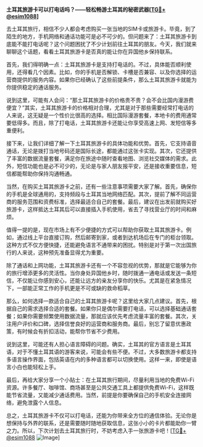 **土耳其旅游卡可以打电话吗？——轻松畅游土耳其的秘密武器[[TG💪+ @esim1088](https://t.me/s/esim1088)]**

去土耳其旅行，相信不少人都会考虑购买一张当地的SIM卡或旅游卡。毕竟，到了陌生的地方，手机网络和通话功能可是必不可少的。但问题来了：土耳其旅游卡到底能不能打电话呢？这个问题困扰了不少计划前往土耳其的朋友。今天，我们就来聊聊这个话题，看看土耳其旅游卡是否真的能让你在异国他乡保持联系。

首先，我们得明确一点：土耳其旅游卡是支持打电话的。不过，具体能否顺利使用，还得看几个因素。比如，你的手机是否解锁、卡槽是否兼容、以及你选择的运营商提供的服务内容。如果你已经确认了这些前提条件，那么土耳其旅游卡就能为你提供稳定的通话服务。

说到这里，可能有人会问：“那土耳其旅游卡的价格贵不贵？会不会比国内漫游费便宜？”其实，土耳其旅游卡的价格相对合理，尤其是对于那些需要经常打电话的人来说，这无疑是一个性价比很高的选择。相比国际漫游套餐，本地卡的费用通常要低得多。而且，除了打电话，土耳其旅游卡还能让你享受高速上网、发短信等多重便利。

接下来，让我们详细了解一下土耳其旅游卡的具体功能和优势。首先，它支持语音通话，无论是拨打当地号码还是国际长途，都能通过这张卡实现。其次，它还提供了丰富的数据流量套餐，满足你在旅途中随时查看地图、浏览社交媒体的需求。此外，短信功能也是必不可少的，无论是与家人朋友报平安，还是接收重要信息，短信都能帮助你保持沟通畅通。

当然，在购买土耳其旅游卡之前，还有一些注意事项需要大家了解。首先，确保你的手机是全球通用的，支持频段与土耳其当地网络匹配。其次，提前了解不同运营商的服务范围和资费标准，选择最适合自己的套餐。最后，建议在出发前就购买好旅游卡，这样抵达土耳其后可以直接插入手机使用，省去了寻找营业厅的时间和麻烦。

值得一提的是，现在市场上有不少便捷的方式可以帮助你获取土耳其旅游卡。例如，通过线上平台直接订购，然后邮寄到家，或者到达机场后在专门的柜台领取。这种方式不仅方便快捷，还能避免语言不通带来的困扰。特别是对于第一次出国旅行的人来说，这种预先准备显得尤为重要。

除了通话和上网功能，土耳其旅游卡还有一个不容忽视的优势，那就是它能够为你的旅行增添更多的灵活性。当你身处异国他乡时，随时拨通一通电话或发送一条短信，不仅能让你感到安心，还能让远方的亲友分享你的快乐。尤其是在紧急情况下，一部能正常工作的手机更是不可或缺的救命稻草。

那么，如何选择一款适合自己的土耳其旅游卡呢？这里给大家几点建议。首先，根据自己的需求选择合适的套餐。如果你只是偶尔需要打电话，可以选择基础通话套餐；如果你需要频繁使用数据流量，那就应该优先考虑流量丰富的套餐。其次，关注用户评价和口碑，选择信誉良好的运营商和服务商。最后，别忘了留意优惠政策，有时候会有折扣活动，能帮你节省不少费用。

说到这里，可能还有人担心语言障碍的问题。确实，土耳其的官方语言是土耳其语，对于不懂土耳其语的游客来说，可能会有些不便。不过，大多数旅游卡都支持多语言操作界面，包括英语在内的多种语言都可以切换使用。这样一来，即使是语言小白也能轻松上手。

最后，再给大家分享一个小贴士：在土耳其旅行期间，尽量利用当地的免费Wi-Fi资源。许多餐厅、咖啡馆、商场甚至是公共交通工具上都提供免费Wi-Fi，这样既能节省流量，又能减少通话费用。当然，前提是你要确保自己的手机安全连接网络，避免泄露个人信息。

总之，土耳其旅游卡不仅可以打电话，还能为你带来全方位的通信体验。无论你是想保持与外界的联系，还是需要随时随地获取信息，这张小小的卡片都能助你一臂之力。所以，下次计划去土耳其旅行时，不妨考虑入手一张旅游卡吧！[[TG💪+ @esim1088](https://t.me/s/esim1088) ![Image](https://i.postimg.cc/4NQfJmqS/Snipaste-2025-05-13-00-14-12.png)]
